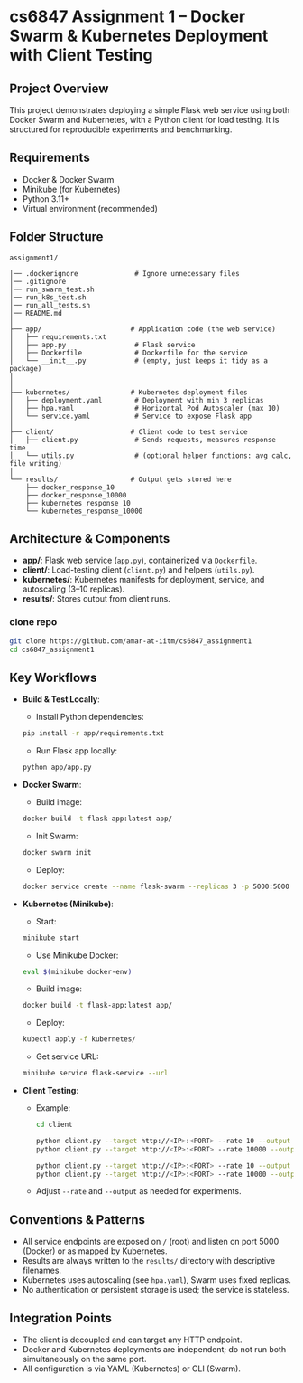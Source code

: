 # cs6847 Assignment 1 – Docker Swarm & Kubernetes Deployment with Client Testing
## Project Overview
This project demonstrates deploying a simple Flask web service using both Docker Swarm and Kubernetes, with a Python client for load testing. It is structured for reproducible experiments and benchmarking.

## Requirements
- Docker & Docker Swarm
- Minikube (for Kubernetes)
- Python 3.11+
- Virtual environment (recommended)



## Folder Structure
```
assignment1/

│── .dockerignore              # Ignore unnecessary files
│── .gitignore                  
│── run_swarm_test.sh 
│── run_k8s_test.sh
│── run_all_tests.sh
│── README.md                 
│
├── app/                      # Application code (the web service)
│   ├── requirements.txt                 
│   ├── app.py                 # Flask service
│   ├── Dockerfile             # Dockerfile for the service
│   └── __init__.py            # (empty, just keeps it tidy as a package)
│
│
├── kubernetes/               # Kubernetes deployment files
│   ├── deployment.yaml        # Deployment with min 3 replicas
│   ├── hpa.yaml               # Horizontal Pod Autoscaler (max 10)
│   └── service.yaml           # Service to expose Flask app
│
├── client/                   # Client code to test service
│   ├── client.py              # Sends requests, measures response time
│   └── utils.py               # (optional helper functions: avg calc, file writing)
│
└── results/                  # Output gets stored here
    ├── docker_response_10
    ├── docker_response_10000
    ├── kubernetes_response_10
    └── kubernetes_response_10000

```

## Architecture & Components
- **app/**: Flask web service (`app.py`), containerized via `Dockerfile`.
- **client/**: Load-testing client (`client.py`) and helpers (`utils.py`).
- **kubernetes/**: Kubernetes manifests for deployment, service, and autoscaling (3–10 replicas).
- **results/**: Stores output from client runs.


### clone repo
```bash
git clone https://github.com/amar-at-iitm/cs6847_assignment1
cd cs6847_assignment1
```

## Key Workflows
- **Build & Test Locally**:
  - Install Python dependencies: 
  ```bash
  pip install -r app/requirements.txt
  ```
  - Run Flask app locally: 
  ```bash
  python app/app.py
  ```

- **Docker Swarm**:
  - Build image: 
  ```bash
  docker build -t flask-app:latest app/
  ```
  - Init Swarm: 
  ```bash
  docker swarm init
  ```
  - Deploy: 
  ```bash
  docker service create --name flask-swarm --replicas 3 -p 5000:5000 flask-app:latest
  ```


- **Kubernetes (Minikube)**:
  - Start: 
  ```bash
  minikube start
  ```
  - Use Minikube Docker: 
  ```bash
  eval $(minikube docker-env)
  ```
  - Build image: 
  ```bash
  docker build -t flask-app:latest app/
  ```
  - Deploy: 
  ```bash
  kubectl apply -f kubernetes/
  ```
  - Get service URL: 
  ```bash
  minikube service flask-service --url
  ```
- **Client Testing**:
  - Example: 
    ```bash
    cd client
    ```

    ```bash
    python client.py --target http://<IP>:<PORT> --rate 10 --output ../results/docker_response_10
    python client.py --target http://<IP>:<PORT> --rate 10000 --output ../results/docker_response_10000
    ```

    ```bash
    python client.py --target http://<IP>:<PORT> --rate 10 --output ../results/kubernetes_response_10
    python client.py --target http://<IP>:<PORT> --rate 10000 --output ../results/kubernetes_response_10000
    ```


  - Adjust `--rate` and `--output` as needed for experiments.

## Conventions & Patterns
- All service endpoints are exposed on `/` (root) and listen on port 5000 (Docker) or as mapped by Kubernetes.
- Results are always written to the `results/` directory with descriptive filenames.
- Kubernetes uses autoscaling (see `hpa.yaml`), Swarm uses fixed replicas.
- No authentication or persistent storage is used; the service is stateless.

## Integration Points
- The client is decoupled and can target any HTTP endpoint.
- Docker and Kubernetes deployments are independent; do not run both simultaneously on the same port.
- All configuration is via YAML (Kubernetes) or CLI (Swarm).
